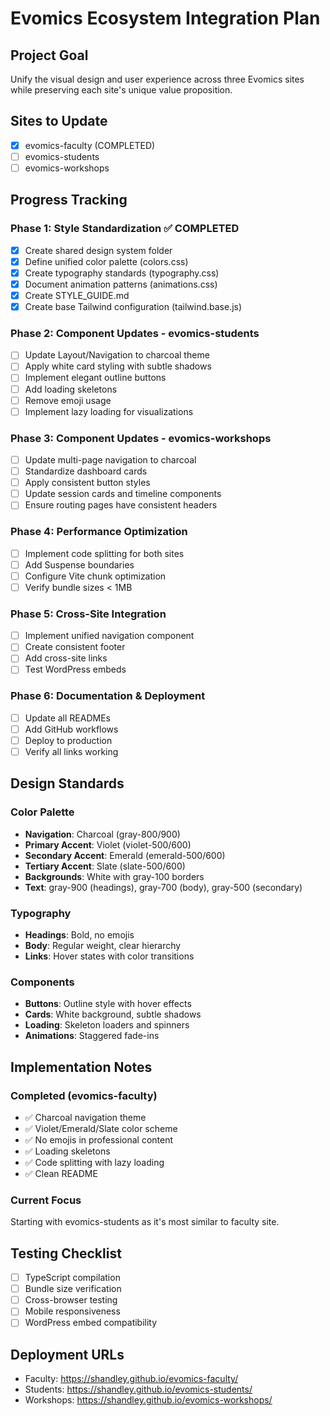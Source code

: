 # Evomics Ecosystem Integration Plan

## Project Goal
Unify the visual design and user experience across three Evomics sites while preserving each site's unique value proposition.

## Sites to Update
- [x] evomics-faculty (COMPLETED)
- [ ] evomics-students
- [ ] evomics-workshops

## Progress Tracking

### Phase 1: Style Standardization ✅ COMPLETED
- [x] Create shared design system folder
- [x] Define unified color palette (colors.css)
- [x] Create typography standards (typography.css)
- [x] Document animation patterns (animations.css)
- [x] Create STYLE_GUIDE.md
- [x] Create base Tailwind configuration (tailwind.base.js)

### Phase 2: Component Updates - evomics-students
- [ ] Update Layout/Navigation to charcoal theme
- [ ] Apply white card styling with subtle shadows
- [ ] Implement elegant outline buttons
- [ ] Add loading skeletons
- [ ] Remove emoji usage
- [ ] Implement lazy loading for visualizations

### Phase 3: Component Updates - evomics-workshops
- [ ] Update multi-page navigation to charcoal
- [ ] Standardize dashboard cards
- [ ] Apply consistent button styles
- [ ] Update session cards and timeline components
- [ ] Ensure routing pages have consistent headers

### Phase 4: Performance Optimization
- [ ] Implement code splitting for both sites
- [ ] Add Suspense boundaries
- [ ] Configure Vite chunk optimization
- [ ] Verify bundle sizes < 1MB

### Phase 5: Cross-Site Integration
- [ ] Implement unified navigation component
- [ ] Create consistent footer
- [ ] Add cross-site links
- [ ] Test WordPress embeds

### Phase 6: Documentation & Deployment
- [ ] Update all READMEs
- [ ] Add GitHub workflows
- [ ] Deploy to production
- [ ] Verify all links working

## Design Standards

### Color Palette
- **Navigation**: Charcoal (gray-800/900)
- **Primary Accent**: Violet (violet-500/600)
- **Secondary Accent**: Emerald (emerald-500/600)
- **Tertiary Accent**: Slate (slate-500/600)
- **Backgrounds**: White with gray-100 borders
- **Text**: gray-900 (headings), gray-700 (body), gray-500 (secondary)

### Typography
- **Headings**: Bold, no emojis
- **Body**: Regular weight, clear hierarchy
- **Links**: Hover states with color transitions

### Components
- **Buttons**: Outline style with hover effects
- **Cards**: White background, subtle shadows
- **Loading**: Skeleton loaders and spinners
- **Animations**: Staggered fade-ins

## Implementation Notes

### Completed (evomics-faculty)
- ✅ Charcoal navigation theme
- ✅ Violet/Emerald/Slate color scheme
- ✅ No emojis in professional content
- ✅ Loading skeletons
- ✅ Code splitting with lazy loading
- ✅ Clean README

### Current Focus
Starting with evomics-students as it's most similar to faculty site.

## Testing Checklist
- [ ] TypeScript compilation
- [ ] Bundle size verification
- [ ] Cross-browser testing
- [ ] Mobile responsiveness
- [ ] WordPress embed compatibility

## Deployment URLs
- Faculty: https://shandley.github.io/evomics-faculty/
- Students: https://shandley.github.io/evomics-students/
- Workshops: https://shandley.github.io/evomics-workshops/